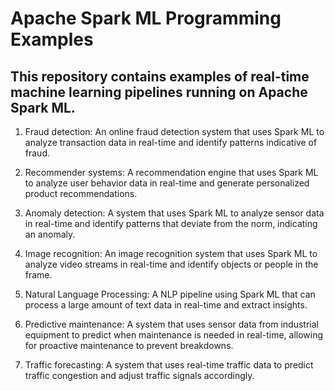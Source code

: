 # Apache Spark ML Programming Examples
## This repository contains examples of real-time machine learning pipelines running on Apache Spark ML.

1. Fraud detection: An online fraud detection system that uses Spark ML to analyze transaction data in real-time and identify patterns indicative of fraud.

2. Recommender systems: A recommendation engine that uses Spark ML to analyze user behavior data in real-time and generate personalized product recommendations.

3. Anomaly detection: A system that uses Spark ML to analyze sensor data in real-time and identify patterns that deviate from the norm, indicating an anomaly.

4. Image recognition: An image recognition system that uses Spark ML to analyze video streams in real-time and identify objects or people in the frame.

5. Natural Language Processing: A NLP pipeline using Spark ML that can process a large amount of text data in real-time and extract insights.

6. Predictive maintenance: A system that uses sensor data from industrial equipment to predict when maintenance is needed in real-time, allowing for proactive maintenance to prevent breakdowns.

7. Traffic forecasting: A system that uses real-time traffic data to predict traffic congestion and adjust traffic signals accordingly.

